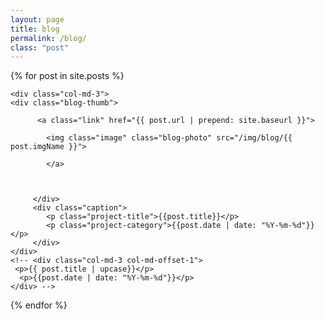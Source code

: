 ```yaml
---
layout: page
title: blog
permalink: /blog/
class: "post"
---
```


<div class="contain">

{% for post in site.posts %}

	<div class="col-md-3">
	<div class="blog-thumb">    
	  
	      <a class="link" href="{{ post.url | prepend: site.baseurl }}">

	  		<img class="image" class="blog-photo" src="/img/blog/{{ post.imgName }}">

	  	 	</a>


	 
	  	 </div>
	  	 <div class="caption">
	  	 	<p class="project-title">{{post.title}}</p>
	  	 	<p class="project-category">{{post.date | date: "%Y-%m-%d"}}</p>
	  	 </div>
	</div>
	<!-- <div class="col-md-3 col-md-offset-1">
	 <p>{{ post.title | upcase}}</p>
	  <p>{{post.date | date: "%Y-%m-%d"}}</p>
	</div> -->


{% endfor %}
</div>